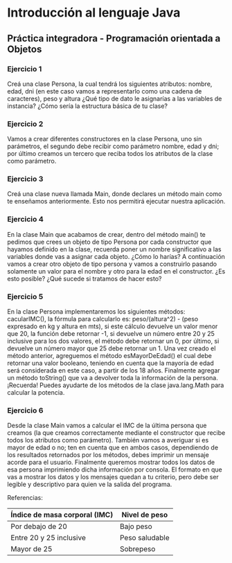 # Introducción al lenguaje Java
## Práctica integradora - Programación orientada a Objetos

### Ejercicio 1
Creá una clase Persona, la cual tendrá los siguientes atributos: nombre, edad, dni (en este caso vamos a representarlo como una cadena de caracteres), peso y altura ¿Qué tipo de dato le asignarías a las variables de instancia? ¿Cómo sería la estructura básica de tu clase? 

### Ejercicio 2
Vamos a crear diferentes constructores en la clase Persona, uno sin parámetros, el segundo debe recibir como parámetro nombre, edad y dni; por último creamos un tercero que reciba todos los atributos de la clase como parámetro.

### Ejercicio 3
Creá una clase nueva llamada Main, donde declares un método main como te enseñamos anteriormente. Esto nos permitirá ejecutar nuestra aplicación.

### Ejercicio 4
En la clase Main que acabamos de crear, dentro del método main() te pedimos que crees un objeto de tipo Persona por cada constructor que hayamos definido en la clase, recuerda poner un nombre significativo a las variables donde vas a asignar cada objeto. ¿Cómo lo harías? A continuación vamos a crear otro objeto de tipo persona y vamos a construirlo pasando solamente un valor para el nombre y otro para la edad en el constructor. ¿Es esto posible? ¿Qué sucede si tratamos de hacer esto?

### Ejercicio 5
En la clase Persona implementaremos los siguientes métodos: cacularIMC(), la fórmula para calcularlo es: peso/(altura^2) - (peso expresado en kg y altura en mts), si este cálculo devuelve un valor menor que 20, la función debe retornar -1, si devuelve un número entre 20 y 25 inclusive para los dos valores, el método debe retornar un 0, por último, si devuelve un número mayor que 25 debe retornar un 1. Una vez creado el método anterior, agreguemos el método esMayorDeEdad() el cual debe retornar una valor booleano, teniendo en cuenta que la mayoría de edad será considerada en este caso, a partir de los 18 años. Finalmente agregar un método toString() que va a devolver toda la información de la persona.
¡Recuerda! Puedes ayudarte de los métodos de la clase java.lang.Math para calcular la potencia.

### Ejercicio 6
Desde la clase Main vamos a calcular el IMC de la última persona que creamos (la que creamos correctamente mediante el constructor que recibe todos los atributos como parámetro). También vamos a averiguar si es mayor de edad o no; ten en cuenta que en ambos casos, dependiendo de los resultados retornados por los métodos, debes imprimir un mensaje acorde para el usuario. Finalmente queremos mostrar todos los datos de esa persona imprimiendo dicha información por consola. El formato en que vas a mostrar los datos y los mensajes quedan a tu criterio, pero debe ser legible y descriptivo para quien ve la salida del programa.

Referencias:

| Índice de masa corporal (IMC) | Nivel de peso  |
|-------------------------------|----------------|
| Por debajo de 20              | Bajo peso      |
| Entre 20 y 25 inclusive       | Peso saludable |
| Mayor de 25                   | Sobrepeso      |

